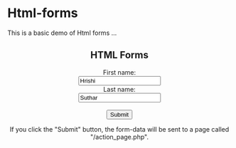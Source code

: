 # Html-forms
This is a basic demo of Html forms ...
<!DOCTYPE html>
<html>
<body>

<div align="center">

<h2>HTML Forms</h2>

<form action="/action_page.php">
  <label for="fname">First name:</label><br>
  <input type="text" id="fname" name="fname" value="Hrishi"><br>
  <label for="lname">Last name:</label><br>
  <input type="text" id="lname" name="lname" value="Suthar"><br><br>
  <input type="submit" value="Submit">
</form> 

<p>If you click the "Submit" button, the form-data will be sent to a page called "/action_page.php".</p>

</div>

</body>
</html>
